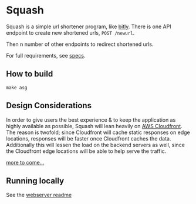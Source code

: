 # Squash

Squash is a simple url shortener program, like [bitly](https://bitly.com/). There is one API endpoint to create new shortened urls, `POST /newurl`.

Then n number of other endpoints to redirect shortened urls.

For full requirements, see [specs](spec.md).

## How to build

```
make asg
```

## Design Considerations

In order to give users the best experience & to keep the application as highly available as possible, Squash will lean heavily on [AWS Cloudfront](https://docs.aws.amazon.com/AmazonCloudFront/latest/DeveloperGuide/Introduction.html). The reason is twofold; since Cloudfront will cache static responses on edge locations, responses will be faster once Cloudfront caches the data. Additionally this will lessen the load on the backend servers as well, since the Cloudfront edge locations will be able to help serve the traffic.

[more to come...](infra/README.md)

## Running locally

See the [webserver readme](src/README.md) 
